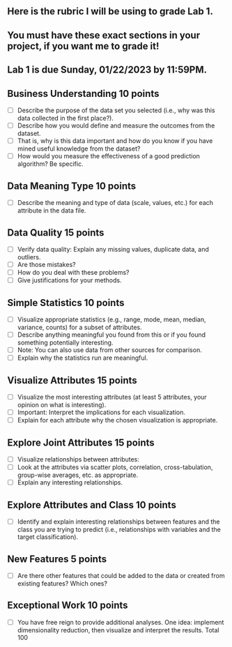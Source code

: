 ## Here is the rubric I will be using to grade Lab 1.  
## You must have these exact sections in your project, if you want me to grade it!  
## Lab 1 is due Sunday, 01/22/2023 by 11:59PM.

## Business Understanding 10 points
- [ ]  Describe the purpose of the data set you selected (i.e., why was this data collected in the first place?). 
- [ ]  Describe how you would define and measure the outcomes from the dataset. 
- [ ]  That is, why is this data important and how do you know if you have mined useful knowledge from the dataset? 
- [ ]  How would you measure the effectiveness of a good prediction algorithm? Be specific.
## Data Meaning Type 10	points
- [ ]  Describe the meaning and type of data (scale, values, etc.) for each attribute in the data file.
## Data Quality	15 points
- [ ]  Verify data quality: Explain any missing values, duplicate data, and outliers. 
- [ ]  Are those mistakes? 
- [ ]  How do you deal with these problems? 
- [ ]  Give justifications for your methods.
## Simple Statistics 10	points 
- [ ]  Visualize appropriate statistics (e.g., range, mode, mean, median, variance, counts) for a subset of attributes. 
- [ ]  Describe anything meaningful you found from this or if you found something potentially interesting. 
- [ ]  Note: You can also use data from other sources for comparison. 
- [ ]  Explain why the statistics run are meaningful. 
## Visualize Attributes	15 points
- [ ]  Visualize the most interesting attributes (at least 5 attributes, your opinion on what is interesting). 
- [ ]  Important: Interpret the implications for each visualization. 
- [ ]  Explain for each attribute why the chosen visualization is appropriate.
## Explore Joint Attributes 15 points
- [ ]  Visualize relationships between attributes: 
- [ ]  Look at the attributes via scatter plots, correlation, cross-tabulation, group-wise averages, etc. as appropriate. 
- [ ]  Explain any interesting relationships.
## Explore Attributes and Class	10 points
- [ ]  Identify and explain interesting relationships between features and the class you are trying to predict (i.e., relationships with variables and the target classification).
## New Features	5	points
- [ ] Are there other features that could be added to the data or created from existing features? Which ones?
## Exceptional Work	10 points
- [ ]  You have free reign to provide additional analyses. One idea: implement dimensionality reduction, then visualize and interpret the results.
Total	100
